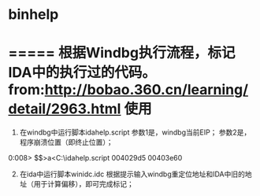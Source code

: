 # binhelp
=====
根据Windbg执行流程，标记IDA中的执行过的代码。
from:http://bobao.360.cn/learning/detail/2963.html
使用
=====
1. 在windbg中运行脚本idahelp.script
参数1是，windbg当前EIP；
参数2是，程序崩溃位置（即终止位置）；

 0:008> $$>a<C:\idahelp.script 004029d5 00403e60

2. 在ida中运行脚本winidc.idc
根据提示输入windbg重定位地址和IDA中旧的地址（用于计算偏移），即可完成标记；
